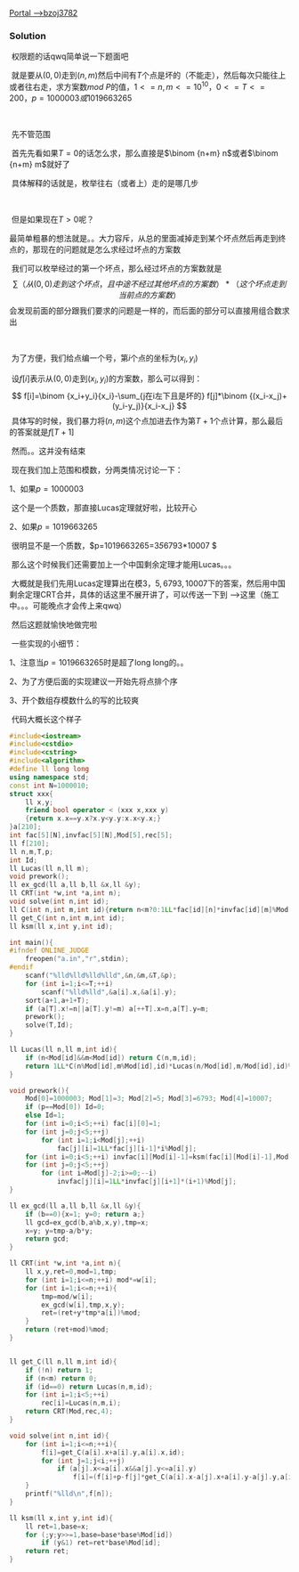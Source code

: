 [Portal -->bzoj3782](https://www.lydsy.com/JudgeOnline/problem.php?id=3782)

### Solution

​	权限题的话qwq简单说一下题面吧

​	就是要从$(0,0)$走到$(n,m)$然后中间有$T$个点是坏的（不能走），然后每次只能往上或者往右走，求方案数$mod\ P$的值，$1<=n,m<=10^{10}$，$0<=T<=200$，$p=1000003或1019663265$

​	

​	先不管范围

​	首先先看如果$T=0$的话怎么求，那么直接是$\binom {n+m} n$或者$\binom {n+m} m$就好了

​	具体解释的话就是，枚举往右（或者上）走的是哪几步

​	

​	但是如果现在$T>0$呢？

​	最简单粗暴的想法就是。。大力容斥，从总的里面减掉走到某个坏点然后再走到终点的，那现在的问题就是怎么求经过坏点的方案数

​	我们可以枚举经过的第一个坏点，那么经过坏点的方案数就是
$$
\sum（从(0,0)走到这个坏点，且中途不经过其他坏点的方案数）*（这个坏点走到当前点的方案数）
$$
​	会发现前面的部分跟我们要求的问题是一样的，而后面的部分可以直接用组合数求出

​	

​	为了方便，我们给点编一个号，第$i$个点的坐标为$(x_i,y_i)$

​	设$f[i]$表示从$(0,0)$走到$(x_i,y_i)$的方案数，那么可以得到：
$$
f[i]=\binom {x_i+y_i}{x_i}-\sum_{j在i左下且是坏的} f[j]*\binom {(x_i-x_j)+(y_i-y_j)}{x_i-x_j}
$$
​	具体写的时候，我们暴力将$(n,m)$这个点加进去作为第$T+1$个点计算，那么最后的答案就是$f[T+1]$



​	然而。。这并没有结束

​	现在我们加上范围和模数，分两类情况讨论一下：

1、如果$p=1000003$

​	这个是一个质数，那直接Lucas定理就好啦，比较开心

2、如果$p=1019663265$

​	很明显不是一个质数，$p=1019663265=3*5*6793*10007 $

​	那么这个时候我们还需要加上一个中国剩余定理才能用Lucas。。。

​	大概就是我们先用Lucas定理算出在模$3，5,6793,10007$下的答案，然后用中国剩余定理CRT合并，具体的话这里不展开讲了，可以传送一下到 -->这里（施工中。。。可能晚点才会传上来qwq）

​	然后这题就愉快地做完啦



​	一些实现的小细节：

1、注意当$p=1019663265$时是超了long long的。。

2、为了方便后面的实现建议一开始先将点排个序

3、开个数组存模数什么的写的比较爽



​	代码大概长这个样子

```c++
#include<iostream>
#include<cstdio>
#include<cstring>
#include<algorithm>
#define ll long long
using namespace std;
const int N=1000010;
struct xxx{
	ll x,y;
	friend bool operator < (xxx x,xxx y)
	{return x.x==y.x?x.y<y.y:x.x<y.x;}
}a[210];
int fac[5][N],invfac[5][N],Mod[5],rec[5];
ll f[210];
ll n,m,T,p;
int Id;
ll Lucas(ll n,ll m);
void prework();
ll ex_gcd(ll a,ll b,ll &x,ll &y);
ll CRT(int *w,int *a,int n);
void solve(int n,int id);
ll C(int n,int m,int id){return n<m?0:1LL*fac[id][n]*invfac[id][m]%Mod[id]*invfac[id][n-m]%Mod[id];}
ll get_C(int n,int m,int id);
ll ksm(ll x,int y,int id);

int main(){
#ifndef ONLINE_JUDGE
	freopen("a.in","r",stdin);
#endif
	scanf("%lld%lld%lld%lld",&n,&m,&T,&p);
	for (int i=1;i<=T;++i)
		scanf("%lld%lld",&a[i].x,&a[i].y);
	sort(a+1,a+1+T);
	if (a[T].x!=n||a[T].y!=m) a[++T].x=n,a[T].y=m;
	prework();
	solve(T,Id);
}

ll Lucas(ll n,ll m,int id){
	if (n<Mod[id]&&m<Mod[id]) return C(n,m,id);
	return 1LL*C(n%Mod[id],m%Mod[id],id)*Lucas(n/Mod[id],m/Mod[id],id)%Mod[id];
}

void prework(){
	Mod[0]=1000003; Mod[1]=3; Mod[2]=5; Mod[3]=6793; Mod[4]=10007;
	if (p==Mod[0]) Id=0;
	else Id=1;
	for (int i=0;i<5;++i) fac[i][0]=1;
	for (int j=0;j<5;++j)
		for (int i=1;i<Mod[j];++i)
			fac[j][i]=1LL*fac[j][i-1]*i%Mod[j];
	for (int i=0;i<5;++i) invfac[i][Mod[i]-1]=ksm(fac[i][Mod[i]-1],Mod[i]-2,i);
	for (int j=0;j<5;++j)
		for (int i=Mod[j]-2;i>=0;--i)
			invfac[j][i]=1LL*invfac[j][i+1]*(i+1)%Mod[j];
}

ll ex_gcd(ll a,ll b,ll &x,ll &y){
	if (b==0){x=1; y=0; return a;}
	ll gcd=ex_gcd(b,a%b,x,y),tmp=x;
	x=y; y=tmp-a/b*y;
	return gcd;
}

ll CRT(int *w,int *a,int n){
	ll x,y,ret=0,mod=1,tmp;
	for (int i=1;i<=n;++i) mod*=w[i];
	for (int i=1;i<=n;++i){
		tmp=mod/w[i];
		ex_gcd(w[i],tmp,x,y);
		ret=(ret+y*tmp*a[i])%mod;
	}
	return (ret+mod)%mod;
}


ll get_C(ll n,ll m,int id){
	if (!n) return 1;
	if (n<m) return 0;
	if (id==0) return Lucas(n,m,id);
	for (int i=1;i<5;++i) 
		rec[i]=Lucas(n,m,i);
	return CRT(Mod,rec,4);
}

void solve(int n,int id){
	for (int i=1;i<=n;++i){
		f[i]=get_C(a[i].x+a[i].y,a[i].x,id);
		for (int j=1;j<i;++j)
			if (a[j].x<=a[i].x&&a[j].y<=a[i].y)
				f[i]=(f[i]+p-f[j]*get_C(a[i].x-a[j].x+a[i].y-a[j].y,a[i].x-a[j].x,id)%p)%p;
	}
	printf("%lld\n",f[n]);
}

ll ksm(ll x,int y,int id){
	ll ret=1,base=x;
	for (;y;y>>=1,base=base*base%Mod[id])
		if (y&1) ret=ret*base%Mod[id];
	return ret;
}
```

